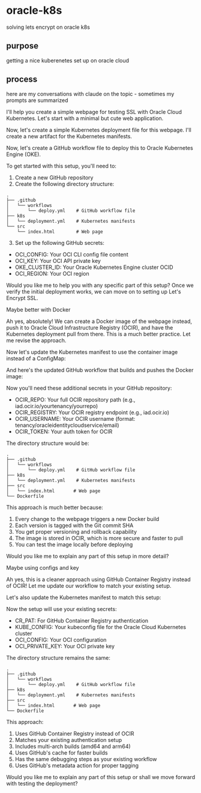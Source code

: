# oracle-k8s
solving lets encrypt on oracle k8s

## purpose
getting a nice kuberenetes set up on oracle cloud

## process
here are my conversations with claude on the topic - sometimes my prompts are summarized



I'll help you create a simple webpage for testing SSL with Oracle Cloud Kubernetes. Let's start with a minimal but cute web application.



Now, let's create a simple Kubernetes deployment file for this webpage. I'll create a new artifact for the Kubernetes manifests.

Now, let's create a GitHub workflow file to deploy this to Oracle Kubernetes Engine (OKE).

To get started with this setup, you'll need to:

1. Create a new GitHub repository
2. Create the following directory structure:
```
.
├── .github
│   └── workflows
│       └── deploy.yml    # GitHub workflow file
├── k8s
│   └── deployment.yml    # Kubernetes manifests
└── src
    └── index.html        # Web page
```

3. Set up the following GitHub secrets:
- OCI_CONFIG: Your OCI CLI config file content
- OCI_KEY: Your OCI API private key
- OKE_CLUSTER_ID: Your Oracle Kubernetes Engine cluster OCID
- OCI_REGION: Your OCI region

Would you like me to help you with any specific part of this setup? Once we verify the initial deployment works, we can move on to setting up Let's Encrypt SSL.

Maybe better with Docker

Ah yes, absolutely! We can create a Docker image of the webpage instead, push it to Oracle Cloud Infrastructure Registry (OCIR), and have the Kubernetes deployment pull from there. This is a much better practice. Let me revise the approach.

Now let's update the Kubernetes manifest to use the container image instead of a ConfigMap:

And here's the updated GitHub workflow that builds and pushes the Docker image:

Now you'll need these additional secrets in your GitHub repository:
- OCIR_REPO: Your full OCIR repository path (e.g., iad.ocir.io/yourtenancy/yourrepo)
- OCIR_REGISTRY: Your OCIR registry endpoint (e.g., iad.ocir.io)
- OCIR_USERNAME: Your OCIR username (format: tenancy/oracleidentitycloudservice/email)
- OCIR_TOKEN: Your auth token for OCIR

The directory structure would be:
```
.
├── .github
│   └── workflows
│       └── deploy.yml    # GitHub workflow file
├── k8s
│   └── deployment.yml    # Kubernetes manifests
├── src
│   └── index.html       # Web page
└── Dockerfile
```

This approach is much better because:
1. Every change to the webpage triggers a new Docker build
2. Each version is tagged with the Git commit SHA
3. You get proper versioning and rollback capability
4. The image is stored in OCIR, which is more secure and faster to pull
5. You can test the image locally before deploying

Would you like me to explain any part of this setup in more detail?

Maybe using configs and key

Ah yes, this is a cleaner approach using GitHub Container Registry instead of OCIR! Let me update our workflow to match your existing setup.

Let's also update the Kubernetes manifest to match this setup:

Now the setup will use your existing secrets:
- CR_PAT: For GitHub Container Registry authentication
- KUBE_CONFIG: Your kubeconfig file for the Oracle Cloud Kubernetes cluster
- OCI_CONFIG: Your OCI configuration
- OCI_PRIVATE_KEY: Your OCI private key

The directory structure remains the same:
```
.
├── .github
│   └── workflows
│       └── deploy.yml    # GitHub workflow file
├── k8s
│   └── deployment.yml    # Kubernetes manifests
├── src
│   └── index.html       # Web page
└── Dockerfile
```

This approach:
1. Uses GitHub Container Registry instead of OCIR
2. Matches your existing authentication setup
3. Includes multi-arch builds (amd64 and arm64)
4. Uses GitHub's cache for faster builds
5. Has the same debugging steps as your existing workflow
6. Uses GitHub's metadata action for proper tagging

Would you like me to explain any part of this setup or shall we move forward with testing the deployment?


